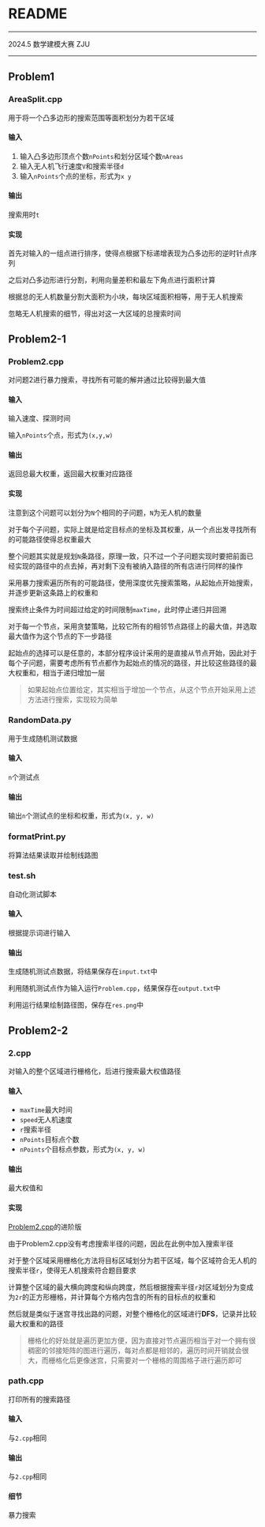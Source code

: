 # README

---

2024.5 数学建模大赛 ZJU

---

## Problem1

### AreaSplit.cpp

用于将一个凸多边形的搜索范围等面积划分为若干区域

#### 输入

1. 输入凸多边形顶点个数`nPoints`和划分区域个数`nAreas`
2. 输入无人机飞行速度`V`和搜索半径`d`
3. 输入`nPoints`个点的坐标，形式为`x y`

 
#### 输出

搜索用时`t`

#### 实现

首先对输入的一组点进行排序，使得点根据下标递增表现为凸多边形的逆时针点序列

之后对凸多边形进行分割，利用向量差积和最左下角点进行面积计算

根据总的无人机数量分割大面积为小块，每块区域面积相等，用于无人机搜索

忽略无人机搜索的细节，得出对这一大区域的总搜索时间

## Problem2-1

### <a id="Problem2.cpp">Problem2.cpp</a>

对问题2进行暴力搜索，寻找所有可能的解并通过比较得到最大值

#### 输入

输入速度、探测时间

输入`nPoints`个点，形式为`(x,y,w)`

#### 输出

返回总最大权重，返回最大权重对应路径

#### 实现

注意到这个问题可以划分为`N`个相同的子问题，`N`为无人机的数量

对于每个子问题，实际上就是给定目标点的坐标及其权重，从一个点出发寻找所有的可能路径使得总权重最大

整个问题其实就是规划`N`条路径，原理一致，只不过一个子问题实现时要把前面已经实现的路径中的点去掉，再对剩下没有被纳入路径的所有店进行同样的操作

采用暴力搜索遍历所有的可能路径，使用深度优先搜索策略，从起始点开始搜索，并逐步更新这条路上的权重和

搜索终止条件为时间超过给定的时间限制`maxTime`，此时停止递归并回溯

对于每一个节点，采用贪婪策略，比较它所有的相邻节点路径上的最大值，并选取最大值作为这个节点的下一步路径

起始点的选择可以是任意的，本部分程序设计采用的是直接从节点开始，因此对于每个子问题，需要考虑所有节点都作为起始点的情况的路径，并比较这些路径的最大权重和，相当于递归增加一层

> 如果起始点位置给定，其实相当于增加一个节点，从这个节点开始采用上述方法进行搜索，实现较为简单

### RandomData.py

用于生成随机测试数据

#### 输入

`n`个测试点

#### 输出

输出`n`个测试点的坐标和权重，形式为`(x, y, w)`

### formatPrint.py

将算法结果读取并绘制线路图

### test.sh

自动化测试脚本

#### 输入

根据提示词进行输入

#### 输出

生成随机测试点数据，将结果保存在`input.txt`中

利用随机测试点作为输入运行`Problem.cpp`，结果保存在`output.txt`中

利用运行结果绘制路径图，保存在`res.png`中

## Problem2-2

### 2.cpp

对输入的整个区域进行栅格化，后进行搜索最大权值路径

#### 输入

* `maxTime`最大时间
* `speed`无人机速度
* `r`搜索半径
* `nPoints`目标点个数
* `nPoints`个目标点参数，形式为`(x, y, w)`

#### 输出

最大权值和

#### 实现

[Problem2.cpp](#Problem2.cpp)的进阶版

由于Problem2.cpp没有考虑搜索半径的问题，因此在此例中加入搜索半径

对于整个区域采用栅格化方法将目标区域划分为若干区域，每个区域符合无人机的搜索半径`r`，使得无人机搜索符合题目要求

计算整个区域的最大横向跨度和纵向跨度，然后根据搜索半径`r`对区域划分为变成为`2r`的正方形栅格，并计算每个方格内包含的所有的目标点的权重和

然后就是类似于迷宫寻找出路的问题，对整个栅格化的区域进行**DFS**，记录并比较最大权重和的路径

> 栅格化的好处就是遍历更加方便，因为直接对节点遍历相当于对一个拥有很稠密的邻接矩阵的图进行遍历，每对点都是相邻的，遍历时间开销就会很大，而栅格化后更像迷宫，只需要对一个栅格的周围格子进行遍历即可

### path.cpp

打印所有的搜索路径

#### 输入

与`2.cpp`相同

#### 输出

与`2.cpp`相同

#### 细节

暴力搜索